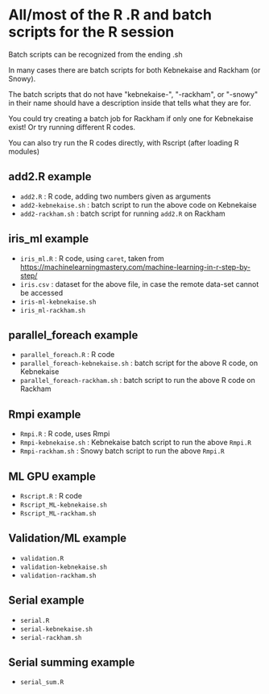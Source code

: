 # All/most of the R .R and batch scripts for the R session

Batch scripts can be recognized from the ending .sh

In many cases there are batch scripts for both Kebnekaise and Rackham (or Snowy).

The batch scripts that do not have "kebnekaise-", "-rackham", or "-snowy" in their name should have a description inside that tells what they are for.

You could try creating a batch job for Rackham if only one for Kebnekaise exist! Or try running different R codes.

You can also try run the R codes directly, with Rscript (after loading R modules)

## add2.R example

- ``add2.R``  :  R code, adding two numbers given as arguments
- ``add2-kebnekaise.sh``  : batch script to run the above code on Kebnekaise
- ``add2-rackham.sh``  : batch script for running ``add2.R`` on Rackham

## iris_ml example

- ``iris_ml.R``  : R code, using ``caret``, taken from <https://machinelearningmastery.com/machine-learning-in-r-step-by-step/>
- ``iris.csv``  : dataset for the above file, in case the remote data-set cannot be accessed
- ``iris-ml-kebnekaise.sh``
- ``iris_ml-rackham.sh``

## parallel_foreach example

- ``parallel_foreach.R``  : R code
- ``parallel_foreach-kebnekaise.sh``  : batch script for the above R code, on Kebnekaise
- ``parallel_foreach-rackham.sh``  : batch script to run the above R code on Rackham

## Rmpi example

- ``Rmpi.R``  : R code, uses Rmpi
- ``Rmpi-kebnekaise.sh``  : Kebnekaise batch script to run the above ``Rmpi.R``
- ``Rmpi-rackham.sh``  : Snowy batch script to run the above ``Rmpi.R``

## ML GPU example

- ``Rscript.R``  : R code
- ``Rscript_ML-kebnekaise.sh``
- ``Rscript_ML-rackham.sh``

## Validation/ML example

- ``validation.R``
- ``validation-kebnekaise.sh``
- ``validation-rackham.sh``

## Serial example

- ``serial.R``
- ``serial-kebnekaise.sh``
- ``serial-rackham.sh``

## Serial summing example

- ``serial_sum.R``

